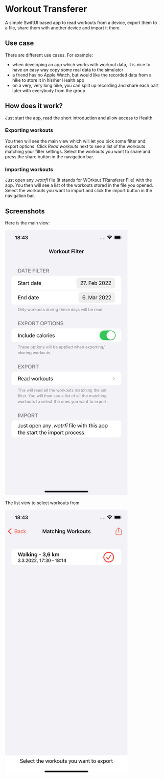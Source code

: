 # Workout Transferer

A simple SwiftUI based app to read workouts from a device, export them to a file, share them with another device and import it there.


## Use case

There are different use cases. For example:
- when developing an app which works with workout data, it is nice to have an easy way copy some real data to the simulator
- a friend has no Apple Watch, but would like the recorded data from a hike to store it in his/her Health app
- on a very, very long hike, you can split up recording and share each part later with everybody from the group


## How does it work?

Just start the app, read the short introduction and allow access to Health.


### Exporting workouts

You then will see the main view which will let you pick some filter and export options.
Click *Read workouts* next to see a list of the workouts matching your filter settings.
Select the workouts you want to share and press the share button in the navigation bar.


### Importing workouts

Just open any *.wotrfi* file (it stands for WOrkout TRansferer FIle) with the app. You then will see a list of the workouts stored in the file you opened.
Select the workouts you want to import and click the import button in the navigation bar.


## Screenshots

Here is the main view:

<img src="/img/01.png" width="400" alt="main view">

The list view to select workouts from

<img src="/img/02.png" width="400" alt="list view">
